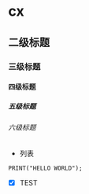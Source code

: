 # cx
## 二级标题
### 三级标题
#### 四级标题
##### 五级标题
###### 六级标题
- 列表
```
PRINT("HELLO WORLD");
```
- [x] TEST